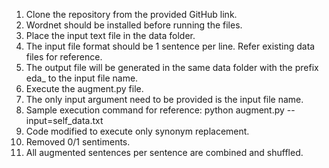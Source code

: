 1. Clone the repository from the provided GitHub link.
2. Wordnet should be installed before running the files. 
3. Place the input text file in the data folder.
4. The input file format should be 1 sentence per line. Refer existing data files for reference.
5. The output file will be generated in the same data folder with the prefix eda_ to the input file name.
6. Execute the augment.py file. 
7. The only input argument need to be provided is the input file name.
8. Sample execution command for reference: 
python augment.py --input=self_data.txt
9. Code modified to execute only synonym replacement.
10. Removed 0/1 sentiments.
11. All augmented sentences per sentence are combined and shuffled.
